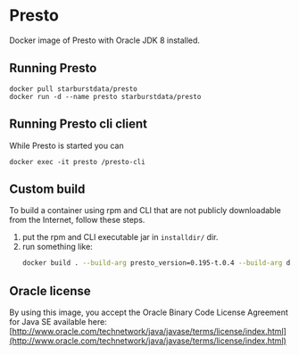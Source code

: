 # Presto
           
Docker image of Presto with Oracle JDK 8 installed.

## Running Presto

    docker pull starburstdata/presto
    docker run -d --name presto starburstdata/presto

## Running Presto cli client

While Presto is started you can

    docker exec -it presto /presto-cli

## Custom build

To build a container using rpm and CLI that are not publicly downloadable from the Internet, follow these steps.

1. put the rpm and CLI executable jar in `installdir/` dir.
2. run something like:
   ```bash
   docker build . --build-arg presto_version=0.195-t.0.4 --build-arg dist_location=/installdir -t starburstdata/presto:0.195-t.0.4 --squash
   ```

## Oracle license

By using this image, you accept the Oracle Binary Code License Agreement for Java SE available here:
[http://www.oracle.com/technetwork/java/javase/terms/license/index.html](http://www.oracle.com/technetwork/java/javase/terms/license/index.html)
